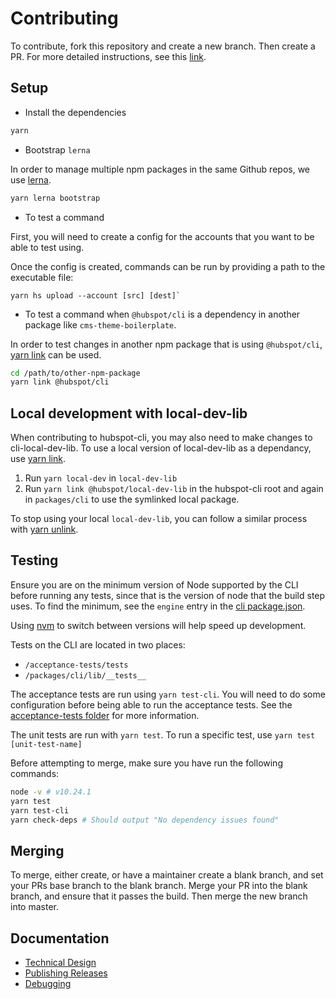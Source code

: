 # Contributing
To contribute, fork this repository and create a new branch. Then create a PR. For more detailed instructions, see this [link](https://www.dataschool.io/how-to-contribute-on-github/).

## Setup

* Install the dependencies

```bash
yarn
```

* Bootstrap `lerna`

In order to manage multiple npm packages in the same Github repos, we use [lerna](https://lerna.js.org/).

```bash
yarn lerna bootstrap
````

* To test a command

First, you will need to create a config for the accounts that you want to be able to test using.

Once the config is created, commands can be run by providing a path to the executable file:

```
yarn hs upload --account [src] [dest]`
```

* To test a command when `@hubspot/cli` is a dependency in another package like `cms-theme-boilerplate`.

In order to test changes in another npm package that is using `@hubspot/cli`, [yarn link](https://yarnpkg.com/lang/en/docs/cli/link/) can be used.

```bash
cd /path/to/other-npm-package
yarn link @hubspot/cli
```

## Local development with local-dev-lib
When contributing to hubspot-cli, you may also need to make changes to cli-local-dev-lib. To use a local version of local-dev-lib as a dependancy, use [yarn link](https://classic.yarnpkg.com/lang/en/docs/cli/link/).
1. Run `yarn local-dev` in `local-dev-lib`
2. Run `yarn link @hubspot/local-dev-lib` in the hubspot-cli root and again in `packages/cli` to use the symlinked local package.

To stop using your local `local-dev-lib`, you can follow a similar process with [yarn unlink](https://classic.yarnpkg.com/en/docs/cli/unlink).

## Testing
Ensure you are on the minimum version of Node supported by the CLI before running any tests, since that is the version of node that the build step uses. To find the minimum,
see the `engine` entry in the [cli package.json](./packages/cli/package.json).

Using [nvm](https://github.com/nvm-sh/nvm) to switch between versions will help speed up development.

Tests on the CLI are located in two places:
- `/acceptance-tests/tests`
- `/packages/cli/lib/__tests__`

The acceptance tests are run using `yarn test-cli`. You will need to do some configuration before being able to run the acceptance tests. See the [acceptance-tests folder](./acceptance-tests/README.md) for more information.

The unit tests are run with `yarn test`. To run a specific test, use `yarn test [unit-test-name]`

Before attempting to merge, make sure you have run the following commands:
```bash
node -v # v10.24.1
yarn test
yarn test-cli
yarn check-deps # Should output "No dependency issues found"
```

## Merging
To merge, either create, or have a maintainer create a blank branch, and set your PRs base branch to the blank branch. Merge your PR into the blank branch, and ensure that it passes the build. Then merge the new branch into master.


## Documentation

- [Technical Design](./docs/TechnicalDesign.md)
- [Publishing Releases](./docs/PublishingReleases.md)
- [Debugging](./docs/Debugging.md)
